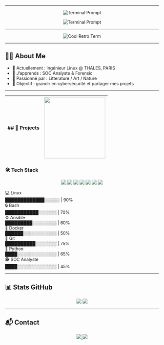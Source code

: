 
---
<p align="center">
  <img src="https://readme-typing-svg.demolab.com?font=Share+Tech+Mono&size=34&pause=99999999&color=00FF00&width=700&lines=%24+jerome@linux:~$+welcome_on_my_github!" alt="Terminal Prompt" />
</p>


<p align="center">
  <img src="https://readme-typing-svg.demolab.com?font=Share+Tech+Mono&size=20&pause=1000&color=00FF00&width=260&lines=Linux+System+Engineer;Cybersecurity+%26+Automation;Always+Learning..." alt="Terminal Prompt" />
</p>

---

<p align="center">
  <img src="https://64.media.tumblr.com/193e239055b521fa4cf3a9926998e74a/f1f4d7517491de0a-6e/s640x960/a5ec316d9d812e5735c29ae90d227e4f3e491587.gifv" alt="Cool Retro Term" />
</p>

---
## 🙋‍♂️ About Me
- 🔭 Actuellement : Ingénieur Linux @ THALES, PARIS
- 🌱 J’apprends : SOC Analyste & Forensic
- 🍂 Passionné par : Litterature / Art / Nature  
- 🎯 Objectif : grandir en cybersécurité et partager mes projets

---



| ## 📂 Projects | <img src="https://64.media.tumblr.com/017610fc57565d741fa9590e3892caaf/05716ba0c46b3c10-e3/s500x750/d8127f1cc67928d8c106c9f34ba9f32aa5eb1130.gif" width="200" style="vertical-align: middle;"> |
|----------------|-------------------------------------------------------------------------------------------------------------|







### 🛠️ Tech Stack
<p align="center">
  <img src="https://img.shields.io/badge/Linux-111?logo=linux&logoColor=white" />
  <img src="https://img.shields.io/badge/Bash-121212?logo=gnubash&logoColor=white" />
  <img src="https://img.shields.io/badge/Ansible-000?logo=ansible&logoColor=white" />
  <img src="https://img.shields.io/badge/Docker-0db7ed?logo=docker&logoColor=white" />
  <img src="https://img.shields.io/badge/Git-F05032?logo=git&logoColor=white" />
  <img src="https://img.shields.io/badge/Python-3776AB?logo=python&logoColor=white" />
  <img src="https://img.shields.io/badge/SOC%20Analyste-111?logo=probot&logoColor=white" />
</p>

💻 Linux  
█████████████░░░░░ | 90%  
🔒 Bash  
███████████░░░░░░ | 70%  
⚙️ Ansible  
█████████░░░░░░░░ | 60%  
🐳 Docker  
██████░░░░░░░░░░░ | 50%  
📂 Git  
██████████░░░░░░░ | 75%  
🐍 Python  
████░░░░░░░░░░░░░ | 65%  
🕵️ SOC Analyste  
████░░░░░░░░░░░░░ | 45%  

--- 
## 📊 Stats GitHub
<p align="center">
  <img src="https://github-readme-stats.vercel.app/api?username=tonpseudo&show_icons=true&theme=tokyonight" />
  <img src="https://github-readme-stats.vercel.app/api/top-langs/?username=tonpseudo&layout=compact&theme=tokyonight" />
</p>

---
## 📬 Contact

<p align="center">
  <a href="https://www.linkedin.com/in/j%C3%A9r%C3%B4me-aguas/">
    <img src="https://img.shields.io/badge/LinkedIn-0A66C2?style=for-the-badge&logo=linkedin&logoColor=white" />
  </a>
  <a href="https://github.com/jeyinked">
    <img src="https://img.shields.io/badge/GitHub-111?style=for-the-badge&logo=github&logoColor=white" />
  </a>
</p>



